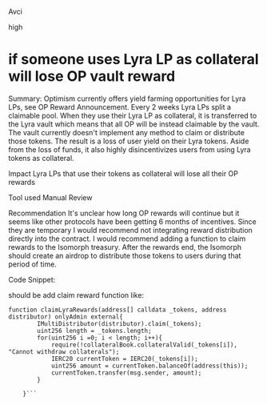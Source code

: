 Avci

high

# if someone uses Lyra LP as collateral will lose OP vault reward


Summary:
Optimism currently offers yield farming opportunities for Lyra LPs, see OP Reward Announcement. Every 2 weeks Lyra LPs split a claimable pool. When they use their Lyra LP as collateral, it is transferred to the Lyra vault which means that all OP will be instead claimable by the vault. The vault currently doesn't implement any method to claim or distribute those tokens. The result is a loss of user yield on their Lyra tokens. Aside from the loss of funds, it also highly disincentivizes users from using Lyra tokens as collateral.

Impact
Lyra LPs that use their tokens as collateral will lose all their OP rewards

Tool used
Manual Review

Recommendation
It's unclear how long OP rewards will continue but it seems like other protocols have been getting 6 months of incentives. Since they are temporary I would recommend not integrating reward distribution directly into the contract. I would recommend adding a function to claim rewards to the Isomorph treasury. After the rewards end, the Isomorph should create an airdrop to distribute those tokens to users during that period of time.

Code Snippet:

should be add claim reward function like:
```
function claimLyraRewards(address[] calldata _tokens, address distributor) onlyAdmin external{
        IMultiDistributor(distributor).claim(_tokens);
        uint256 length = _tokens.length;
        for(uint256 i =0; i < length; i++){
            require(!collateralBook.collateralValid(_tokens[i]), "Cannot withdraw collaterals");
            IERC20 currentToken = IERC20(_tokens[i]);
            uint256 amount = currentToken.balanceOf(address(this));
            currentToken.transfer(msg.sender, amount);        
        }

    }```